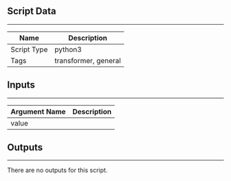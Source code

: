 

## Script Data

---

| **Name** | **Description** |
| --- | --- |
| Script Type | python3 |
| Tags | transformer, general |

## Inputs

---

| **Argument Name** | **Description** |
| --- | --- |
| value |  |

## Outputs

---
There are no outputs for this script.
